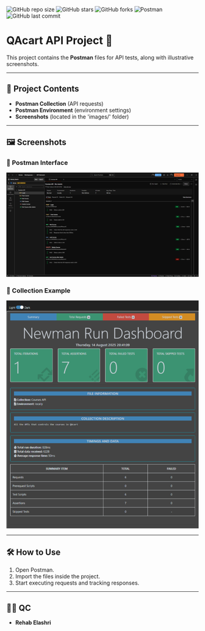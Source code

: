 ![GitHub repo size](https://img.shields.io/github/repo-size/Rehabessam/QAcart-API-Project?color=blue&style=for-the-badge)
![GitHub stars](https://img.shields.io/github/stars/Rehabessam/QAcart-API-Project?color=yellow&style=for-the-badge)
![GitHub forks](https://img.shields.io/github/forks/Rehabessam/QAcart-API-Project?color=green&style=for-the-badge)
![Postman](https://img.shields.io/badge/Made%20with-Postman-orange?style=for-the-badge&logo=postman)
![GitHub last commit](https://img.shields.io/github/last-commit/Rehabessam/QAcart-API-Project?color=red&style=for-the-badge)

# QAcart API Project 🚀

This project contains the **Postman** files for API tests, along with illustrative screenshots.

---

## 📌 Project Contents
- **Postman Collection** (API requests)
- **Postman Environment** (environment settings)
- **Screenshots** (located in the 'images/' folder)

---

## 🖼️ Screenshots

### 🔹 Postman Interface
![Postman Interface](images/screenshot1.png)

### 🔹 Collection Example
![Postman Collection](images/screenshot2.png)



---

## 🛠️ How to Use
1. Open Postman.
2. Import the files inside the project.
3. Start executing requests and tracking responses.

---

## 👩‍💻 QC
- **Rehab Elashri**
